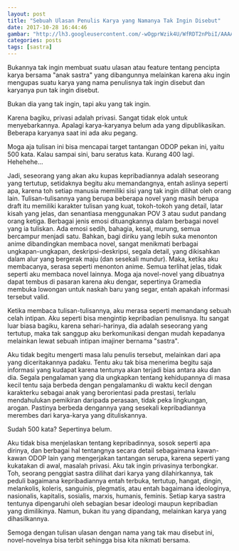 ```yaml
---
layout: post
title: "Sebuah Ulasan Penulis Karya yang Namanya Tak Ingin Disebut"
date: 2017-10-28 16:44:46
gambar: "http://lh3.googleusercontent.com/-wOgprWzik4U/WfRDT2nPbiI/AAAAAAAAClo/swcqr-8r0Esz5sLW-KpbTdrRNIMEbs__wCLcBGAs/s900/sat-subject-test-literature-tutoring-solution_134371_large.jpg"
categories: posts
tags: [sastra]
---
```


Bukannya tak ingin membuat suatu ulasan atau feature tentang pencipta karya bersama "anak sastra" yang dibangunnya melainkan karena aku ingin mengupas suatu karya yang nama penulisnya tak ingin disebut dan karyanya pun tak ingin disebut.

Bukan dia yang tak ingin, tapi aku yang tak ingin.

Karena bagiku, privasi adalah privasi. Sangat tidak elok untuk menyebarkannya. Apalagi karya-karyanya belum ada yang dipublikasikan. Beberapa karyanya saat ini ada aku pegang.

Moga aja tulisan ini bisa mencapai target tantangan ODOP pekan ini, yaitu 500 kata. Kalau sampai sini, baru seratus kata. Kurang 400 lagi. Hehehehe...

Jadi, seseorang yang akan aku kupas kepribadiannya adalah seseorang yang tertutup, setidaknya begitu aku memandangnya, entah aslinya seperti apa, karena toh setiap manusia memiliki sisi yang tak ingin dilihat oleh orang lain. Tulisan-tulisannya yang berupa beberapa novel yang masih berupa draft itu memiliki karakter tulisan yang kuat, tokoh-tokoh yang detail, latar kisah yang jelas, dan senantiasa menggunakan POV 3 atau sudut pandang orang ketiga. Berbagai jenis emosi dituangkannya dalam berbagai novel yang ia tuliskan. Ada emosi sedih, bahagia, kesal, murung, semua bercampur menjadi satu. Bahkan, bagi diriku yang lebih suka menonton anime dibandingkan membaca novel, sangat menikmati berbagai ungkapan-ungkapan, deskripsi-deskripsi, segala detail, yang dikisahkan dalam alur yang bergerak maju (dan sesekali mundur). Maka, ketika aku membacanya, serasa seperti menonton anime. Semua terlihat jelas, tidak seperti aku membaca novel lainnya. Moga aja novel-novel yang dibuatnya dapat tembus di pasaran karena aku dengar, sepertinya Gramedia membuka lowongan untuk naskah baru yang segar, entah apakah informasi tersebut valid.

Ketika membaca tulisan-tulisannya, aku merasa seperti memandang sebuah celah intipan. Aku seperti bisa mengintip kepribadian penulisnya. Itu sangat luar biasa bagiku, karena sehari-harinya, dia adalah seseorang yang tertutup, maka tak sanggup aku berkomunikasi dengan mudah kepadanya melainkan lewat sebuah intipan imajiner bernama "sastra".

Aku tidak begitu mengerti masa lalu penulis tersebut, melainkan dari apa yang diceritakannya padaku. Tentu aku tak bisa menerima begitu saja informasi yang kudapat karena tentunya akan terjadi bias antara aku dan dia. Segala pengalaman yang dia ungkapkan tentang kehidupannya di masa kecil tentu saja berbeda dengan pengalamanku di waktu kecil dengan karakterku sebagai anak yang berorientasi pada prestasi, terlalu mendahulukan pemikiran daripada perasaan, tidak peka lingkungan, arogan. Pastinya berbeda dengannya yang sesekali kepribadiannya merembes dari karya-karya yang dituliskannya.

Sudah 500 kata? Sepertinya belum.

Aku tidak bisa menjelaskan tentang kepribadinnya, sosok seperti apa dirinya, dan berbagai hal tentangnya secara detail sebagaimana kawan-kawan ODOP lain yang mengerjakan tantangan serupa, karena seperti yang kukatakan di awal, masalah privasi. Aku tak ingin privasinya terbongkar. Toh, seorang penggiat sastra dilihat dari karya yang dilahirkannya, tak peduli bagaimana kepribadiannya entah terbuka, tertutup, hangat, dingin, melankolis, koleris, sanguinis, plegmatis, atau entah bagaimana ideologinya, nasionalis, kapitalis, sosialis, marxis, humanis, feminis. Setiap karya sastra tentunya dipengaruhi oleh sebagian besar ideologi maupun kepribadian yang dimilikinya. Namun, bukan itu yang dipandang, melainkan karya yang dihasilkannya.

Semoga dengan tulisan ulasan dengan nama yang tak mau disebut ini, novel-novelnya bisa terbit sehingga bisa kita nikmati bersama.